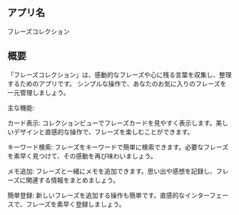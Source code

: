 ## アプリ名
 フレーズコレクション

## 概要

「フレーズコレクション」は、感動的なフレーズや心に残る言葉を収集し、整理するためのアプリです。
シンプルな操作で、あなたのお気に入りのフレーズを一元管理しましょう。

主な機能:

カード表示: コレクションビューでフレーズカードを見やすく表示します。美しいデザインと直感的な操作で、フレーズを楽しむことができます。

キーワード検索: フレーズをキーワードで簡単に検索できます。必要なフレーズを素早く見つけて、その感動を再び味わいましょう。

メモ追加: フレーズと一緒にメモを追加できます。思い出や感想を記録し、フレーズに関連する情報をまとめましょう。

簡単登録: 新しいフレーズを追加する操作も簡単です。直感的なインターフェースで、フレーズを素早く登録しましょう。